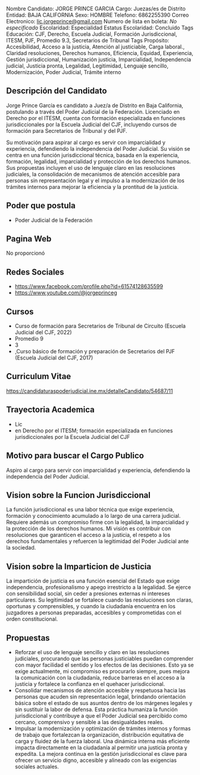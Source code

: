 Nombre Candidato: JORGE PRINCE GARCIA
Cargo: Juezas/es de Distrito
Entidad: BAJA CALIFORNIA
Sexo: HOMBRE
Telefono: 6862255390
Correo Electronico: lic.jorgeprince@gmail.com
Numero de lista en boleta: *No especificado*
Escolaridad: Especialidad
Estatus Escolaridad: Concluido
Tags Educación: CJF, Derecho, Escuela Judicial, Formación Jurisdiccional, ITESM, PJF, Promedio 9.3, Secretarios de Tribunal
Tags Propósito: Accesibilidad, Acceso a la justicia, Atención al justiciable, Carga laboral., Claridad resoluciones, Derechos humanos, Eficiencia, Equidad, Experiencia, Gestión jurisdiccional, Humanización justicia, Imparcialidad, Independencia judicial, Justicia pronta, Legalidad, Legitimidad, Lenguaje sencillo, Modernización, Poder Judicial, Trámite interno


## Descripción del Candidato 

Jorge Prince García es candidato a Juez/a de Distrito en Baja California, postulando a través del Poder Judicial de la Federación. Licenciado en Derecho por el ITESM, cuenta con formación especializada en funciones jurisdiccionales por la Escuela Judicial del CJF, incluyendo cursos de formación para Secretarios de Tribunal y del PJF.

Su motivación para aspirar al cargo es servir con imparcialidad y experiencia, defendiendo la independencia del Poder Judicial. Su visión se centra en una función jurisdiccional técnica, basada en la experiencia, formación, legalidad, imparcialidad y protección de los derechos humanos. Sus propuestas incluyen el uso de lenguaje claro en las resoluciones judiciales, la consolidación de mecanismos de atención accesible para personas sin representación legal y el impulso a la modernización de los trámites internos para mejorar la eficiencia y la prontitud de la justicia.


## Poder que postula

- Poder Judicial de la Federación


## Pagina Web

No proporcionó


## Redes Sociales

- https://www.facebook.com/profile.php?id=61574128635599
- https://www.youtube.com/@jorgeprinceg


## Cursos

- Curso de formación para Secretarios de Tribunal de Circuito (Escuela Judicial del CJF, 2022)
- Promedio 9
- 3
- ,Curso básico de formación y preparación de Secretarios del PJF (Escuela Judicial del CJF, 2017)


## Curriculum Vitae

https://candidaturaspoderjudicial.ine.mx/detalleCandidato/54687/11


## Trayectoria Academica

- Lic
- en Derecho por el ITESM; formación especializada en funciones jurisdiccionales por la Escuela Judicial del CJF


## Motivo para buscar el Cargo Publico

Aspiro al cargo para servir con imparcialidad y experiencia, defendiendo la independencia del Poder Judicial.


## Vision sobre la Funcion Jurisdiccional

La función jurisdiccional es una labor técnica que exige experiencia, formación y conocimiento acumulado a lo largo de una carrera judicial. Requiere además un compromiso firme con la legalidad, la imparcialidad y la protección de los derechos humanos. Mi visión es contribuir con resoluciones que garanticen el acceso a la justicia, el respeto a los derechos fundamentales y refuercen la legitimidad del Poder Judicial ante la sociedad.


## Vision sobre la Imparticion de Justicia

La impartición de justicia es una función esencial del Estado que exige independencia, profesionalismo y apego irrestricto a la legalidad. Se ejerce con sensibilidad social, sin ceder a presiones externas ni intereses particulares. Su legitimidad se fortalece cuando las resoluciones son claras, oportunas y comprensibles, y cuando la ciudadanía encuentra en los juzgadores a personas preparadas, accesibles y comprometidas con el orden constitucional.


## Propuestas

- Reforzar el uso de lenguaje sencillo y claro en las resoluciones judiciales, procurando que las personas justiciables puedan comprender con mayor facilidad el sentido y los efectos de las decisiones. Esto ya se exige actualmente, mi compromiso es procurarlo siempre, pues mejora la comunicación con la ciudadanía, reduce barreras en el acceso a la justicia y fortalece la confianza en el quehacer jurisdiccional.
- Consolidar mecanismos de atención accesible y respetuosa hacia las personas que acuden sin representación legal, brindando orientación básica sobre el estado de sus asuntos dentro de los márgenes legales y sin sustituir la labor de defensa. Esta práctica humaniza la función jurisdiccional y contribuye a que el Poder Judicial sea percibido como cercano, comprensivo y sensible a las desigualdades reales.
- Impulsar la modernización y optimización de trámites internos y formas de trabajo que fortalezcan la organización, distribución equitativa de carga y fluidez de la fuerza laboral. Una dinámica interna más eficiente impacta directamente en la ciudadanía al permitir una justicia pronta y expedita. La mejora continua en la gestión jurisdiccional es clave para ofrecer un servicio digno, accesible y alineado con las exigencias sociales actuales.


